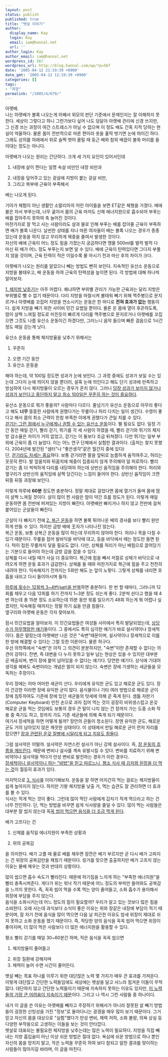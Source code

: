 ```yaml
---
layout: post
status: publish
published: true
title: "뱃살 이야기"
author:
  display_name: Kay
  login: Kay
  email: iam@hannal.net
  url: ''
author_login: Kay
author_email: iam@hannal.net
wordpress_id: 567
wordpress_url: http://blog.hannal.com/wp/?p=567
date: '2005-04-12 21:19:39 +0900'
date_gmt: '2005-04-12 12:19:39 +0900'
categories: []
tags:
- "희망"
permalink: "/2005/4/679/"
---
```

<p>아랫배.<br />
나는 아랫배가 볼록 나오는게 어째서 외모의 판단 기준에서 문제인지는 잘 이해하지 못한다. 세상이 그렇다고 하니 그런가보다 싶어 나도 덩달아 아랫배 관리에 신경 쓰지만, 그 신경 쓰는 과정이 여간 스트레스가 아닐 수 없으며 이 정도 배도 간혹 지적 당하는 현실이 억울하다. 물론 몸이 전반적으로 마른 편이라 옷을 홀딱 벗기면 눈에 띄이긴 하다. 그래도 상의를 아래에서 위로 슬쩍 벗어 올릴 때 둥근 배와 참외 배꼽이 불쑥 머리를 들이대는 정도는 아니다.</p>
<p>아랫배가 나오는 원리는 간단하다. 크게 세 가지 요인이 있어서인데
<ol>
<li /> 내장에 살이 찐다는 일명 속살 비만인 내장 비만과</p>
<li /> 내장을 덮어주고 있는 겉살에 지방이 붙는 겉살 비만,
<li /> 그리고 복부에 근육이 부족해서</ol>
<p>배는 나오게 된다.</p>
<p>기아가 체험이 아닌 생활인 소말리아의 어린 아이들을 보면 ET같은 체형을 가졌다. 배에 물은 차서 부푸는데, 너무 굶어서 몸의 근육 마저도 신체 에너지원으로 흡수되어 부푸는 배를 잡아주지 못하여 축 늘어진 것이다.<br />
마찬가지로 잘 먹고 사는 사람이라도 살과 물로 인해 부푸는 배를 잡아줄 근육이 부족하면 배가 볼록 나온다. 날씬한 상태를 지나 마른 여자들이 배는 볼록 나오는 경우가 종종 있는데 운동을 하지 않고 무리하게 체중을 줄여서 발생한 것이다.<br />
자신의 배에 근육이 어느 정도 힘을 가졌는지 궁금하다면 맹물 500ml를 벌컥 벌컥 다 마신 뒤 배가 어느 정도 부푸는지 보면 알 수 있다. 배에 근육이 탄력있다면 그다지 부풀지 않을 것이며, 근육 탄력이 적은 이일수록 물 마시기 전과 마신 후의 차이가 크다.</p>
<p>아랫배가 나오는 원리를 알았으니 빼는 방법도 뻔히 보인다. 지속적인 유산소 운동으로 지방을 불태우고, 배 운동을 하여 근육의 탄력성을 높이면 된다. 각 방법에 대해 하나씩 알아보자.</p>
<p><u>1. 체지방 낮추기</u>는 아주 어렵다. 왜냐하면 부위별 관리가 가능한 근육과는 달리 지방은 부위별로 뺄 수 없기 때문이다. 다리 지방을 마찰시켜 불태워 빼기 위해 맥주병으로 문지르거나 아랫배를 꼬집어 지방을 연소시키는 운동은 한 마디로 <b>전혀 효과가 없는</b> 행동이다. 쉽게 지방을 빼기 위한 사이비 민간 요법일 뿐이다. 물론 온 몸에 열이 후끈하도록, 땀이 살짝 느껴질 정도로 미친듯이 빠르게 다리를 맥주병으로 문지르거나 아랫배를 꼬집으면 그것도 나름 유산소 운동이긴 하겠다만, 그러느니 음악 들으며 빠른 걸음으로 1시간 정도 매일 걷는게 낫다.</p>
<p>유산소 운동을 통해 체지방율을 낮추기 위해서는
<ol>
<li />꾸준히</p>
<li />오랜 기간 동안
<li />유산소 운동을</ol>
<p>해야 하는데, 약 100일 정도면 성과가 눈에 보인다. 그 과정 중에도 성과가 보일 수는 있는데 그다지 눈에 띄이지 않을 뿐더러, 설혹 눈에 띄인다고 해도 단기 성과에 만족하고 방심하여 다시 체지방율이 오르는 경우가 흔치 않다. 그러니 <u>당장 성과가 보이지 않거나 성과가 보인다고 중단하지 말고 최소 100일은 꾸준히 하는 것이 중요하다</u>.</p>
<p>유산소 운동으로 뭐가 좋을까? 사람마다 다르다. 줄넘기가 유산소 운동으로 아무리 좋다고 해도 <b>너무</b> 뚱뚱한 사람에게 권했다가는 무릎이나 허리 다치는 일이 생긴다. 수영이 좋다고 해서 몸의 최소 근력이 한참 부족한 이에게 권했다가 큰일 치를 수 있다.<br />
<u>걷기는 그런 점에서 누구에게나 권할 수 있는 유산소 운동</u>이다. 뛸 필요도 없다. 일정 기간 동안 매일 걷기, 빨리 걷기, 뛰기를 각 세 사람이 하였을 때, 빨리 걷기와 뛰기의 체지방 감소율은 차이가 거의 없었고, 걷기는 이 둘보다 조금 뒤쳐졌다. 다만 뛰기는 일부 부위에 근육이 좀 더 늘었다. 이는 어느 연구 단체에서 실험한 결과이다. (출처는 찾지 못했다. 2004년에 발간된 "샘터"나 "좋은생각"같은 월간지 중에 있다)<br />
단, <u>걷기라도 자세는 중요</u>하다. 보통 걷기라면 팔을 앞뒤로 늠름하게 움직여주고, 허리는 꼿꼿히 편다. 발 앞꿈치와 뒤꿈치에 체중이 집중되지 않게 주의해야 덜 피로하다. 빨리 걷기는 좀 더 씩씩하게 다리를 내딛여야 하는데 상반신 움직임을 주의해야 한다. 허리와 옆구리가 상반신의 움직임에 살짝 당긴다는 느낌이 들어야 한다. 상반신 움직임이 크면 뒤뚱 뒤뚱 과장돼 보인다.</p>
<p>이렇게 하루에 <b>60분</b> 정도면 충분하다. 정말 제대로 걸었다면 몸에 열기가 돌며 몸에 땀이 살짝 느껴질 것이다. 살이 많이 찐 사람은 땀이 약간 흐를 정도가 된다. 이렇게 매일 운동하면 몸 전반에 퍼져있는 지방이 빠진다. 아랫배만 빠지거나 하지 않고 전반에 걸쳐 붙어있는 군살들이 빠진다.</p>
<p>군살이 다 빠지기 전에 <u>2. 복근 운동</u>을 하면 불룩 튀어나온 배의 경사를 보다 빨리 완만하게 만들 수 있다. 하지만 금방 배에 王자가 나타나진 않는다.<br />
복근 운동, 보통 상복근 운동을 많이 하는데 무리하지 않아야 한다. 허리나 목을 다칠 수 있기 때문이다. 무릎을 접어 발바닥을 바닥에 대고, 등을 바닥에서 떼는 정도만 들면 된다. 턱이 접힌 무릎까지 닿을 필요도 없다. 다만, 상체를 허리가 아닌 배힘으로 끌어당기는 기분으로 들어야 하는데 금방 감을 잡을 수 있다.<br />
상체를 다시 내릴 때가 사실 더 중요하다. 복근에 힘을 빼서 저절로 상체가 바닥으로 내려오게 하면 운동 효과가 급감한다. 상체를 들 때와 마찬가지로 복근에 힘을 주고 천천히 내려야 한다. 익숙해지기 전까지는 5회만 해도 눈 앞이 노랗다. 그렇게 상체를 내리면 호흡을 내쉬고 다시 들이마시며 들자.</p>
<p><u>하루에 횟수는 12회씩 3~4번(set)을 반복</u>하면 충분하다. 한 번 할 때마다, 그러니까 12회를 채우고 다음 12회를 하기 전까지 1~3분 정도 쉬는게 좋다. 2분씩 쉰다고 했을 때 4번 하는데 총 15분 정도 소요하는데 15분 동안 윗몸 일으키기 48회 하는게 뭐 어렵나 싶겠지만, 익숙해질 때까지는 정말 하기 싫을 만큼 힘들다.<br />
옆구리와 아랫배 운동은 각자 찾아보자.</p>
<p>잠시 민간요법을 알아보자. 이 민간요법들은 여성들 사이에서 특히 발달되었는데, <u>상당 수가 허무맹랑한 얘기</u>들이다. 그 중에서도 특히 심각한 얘기가 바로 설사약이나 장세척이다. 몸은 말랐는데 아랫배만 나온 것은 "숙변"때문이며, 설사약이나 장세척으로 이를 한 방에 해결할 수 있다는 그럴 듯한 이론이다. 물론 허구다.<br />
우선 의학쪽에서 "숙변"은 아직 그 의견이 분분하지만, "숙변"이란 존재할 수 없다는 의견이 강하다. 잔변, 즉 대변을 다 누지 못하고 일부 남는 현상은 있을 수 있지만 대부분 곧 배출되며, 변이 장에 붙어 남아있을 수 없다는 얘기다. 당연한 얘기다. 상식에 기대어 생각을 해봐도 숙변이라는 개념은 말이 되지 않는다. 숙변은 장에 기생하는 세균들을 모독하는 주장이다.</p>
<p>우리 장에는 어마 어마한 세균이 산다. 우리에게 유익한 균도 있고 해로운 균도 있다. 장이 건강한 이라면 장에 유익한 균이 많다. 음식물이나 기타 여러 방법으로 해로운 균이 장에 침투하여도 기존에 장에 있던 세균들의 텃세에 의해 곧 죽게 된다. 셈틀 자판기(Computer Keyboard) 만진 손으로 과자 집어 먹는 것이 굉장히 비위생스럽고 온갖 해로운 균을 먹는 것임에도 보통의 경우 큰 탈이 나지 않는 건 장까지 가는 도중 소화 작용 중 죽기도 하고, 장까지 가도 기존 세균들에 의해 죽게 되기 때문이다.<br />
여기서 장세척을 하면 어떻게 될까? 장안의 균들이 청소된다. 장엔 유익한 균도, 해로운 균도 거의 남아있지 않은 깨끗한 상태이다. 이 상태에서 만일 해로운 균이 먼저 자리를 잡으면? <u>장과 관련된 온갖 질병에 시달리게 되고 치유도 힘들다</u>.</p>
<p>그럼 설사약은 어떨까. 설사약은 자연스런 설사가 아닌 강제 설사이다. 즉, <u>장 운동의 흐름을 깨뜨린다</u>. 때문에 변비나 설사를 계속 유발시킬 수 있다. 변비를 치료하기 위해 변비약이나 설사약을 먹다가 만성 변비로 발전하는 경우가 이런 경우다.<br />
<u>장세척이니 설사약이니 하는 "비법"을 믿고 따르느니, 평소 식사 때 김치와 된장을 더 먹는 것</u>이 월등히 효과가 있다.</p>
<p>마지막으로 <u>3. 식사</u>를 이야기해보자. 운동을 잘 하면 어지간히 먹는 걸로는 체지방율이 쉽게 높아지지 않는다. 하지만 기왕 체지방율 낮출 거, 먹는 습관도 잘 관리하면 더 효과를 볼 수 있다.<br />
식사는 적게 먹는 것이 좋다. 그런데 많이 먹던 사람에게 갑자기 적게 먹으라고 하는 건 너무 잔인하다. 단, 먹는 방법을 바꾸면 쉽게 식사량을 줄일 수 있다. 많이 먹는 사람들은 대부분 잘 씹지 않는데 꼭<u>꼭 씹어 먹으면 음식을 더 조금 먹게 된다</u>.</p>
<p>배가 고프다는 건
<ol>
<li />신체를 움직일 에너지원이 부족한 상황과</p>
<li />위의 공복감</ol>
<p>을 의미한다. 배가 고플 때 물로 배를 채우면 잠깐은 배가 부르지만 곧 다시 배가 고파지는 건 위장의 공복감만을 채웠기 때문이다. 링거를 맞으면 출출하지만 배가 고프지 않는 이유는 물배 채우는 것과 반대의 상황이다.</p>
<p>많이 씹으면 흡수 속도가 빨라진다. 때문에 허기짐을 느끼게 하는 "부족한 에너지원"을 빨리 충족시켜준다. 게다가 위는 워낙 작기 때문에 어느 정도의 부피만 들어와도 공복감을 느끼지 못한다. 즉, 꼭꼭 씹어 먹을 수록 먹는 양이 줄어들고, 소화 흡수가 용이해서 위장에 부담을 주지 않는다.<br />
음식을 소화시키는데 어느 정도의 힘이 필요할까? 우리가 알고 있는 것보다 많은 힘을 소비한다. 오래 사는데 과식보다 소식이 좋은 이유는 위와 장같은 내장에 부담이 적기 때문이며, 잠 자기 전에 음식을 많이 먹으면 다음 날 피곤한 이유도 밤새 위장이 제대로 쉬지 못하고 소화 운동을 했기 때문이다. 즉, 적당한 양의 음식을 꼭꼭 씹어 먹으면 위장이 좋아지며, 더 많이 먹은 사람보다 더 많은 에너지원을 활용할 수 있다.</p>
<p>평소 빨리 걷기를 매일 30~60분간 하며, 적은 음식을 꼭꼭 씹으면
<ol>
<li />체지방율이 줄어들고</p>
<li />위장 질환에 강해지며
<li />체력이 늘어 수면 시간이 줄어든다.</ol>
<p> 뱃살 빼는 목표 하나를 이루기 위한 대단찮은 노력 몇 가지가 매우 큰 효과를 가져온다. 이렇게 대단찮고 간단한 노력들임에도 세상에는 뱃살을 달고 사느라 힘겨운 이들이 무척 많다. 대단하지 않고 간단한 노력들이기 때문에 지속하지 못하는 이유도 있지만, <u>이 노력들의 가장 큰 어려움이 지속이기 때문</u>이다. 그리고 나 역시 그런 사람들 중 하나이다.</p>
<p>내가 이 글을 쓴 이유는 아랫배를 빼자고 주장하기 위해서가 아니라 잘못된 살 빼기 방법들이 굉장한 신빙성을 가진 "정보"로 돌아다니는 광경을 매우 많이 보기 때문이다. 그거 믿고 자신의 몸을 대상으로 "실험"했다가 만성 변비, 체력 저하, 소화 불량, 의욕 상실 등 다양한 부작용으로 고생하는 이들을 보는 것이 안타깝다.<br />
뱃살로 대표되는 불필요한 체지방을 낮추는데는 많은 노력이 필요하다. 지방을 직접 빼내는 지방 흡입술이 아닌 이상 쉬운 방법은 절대 없다. 욕심에 쉬운 방법으로 하나 뿐인 자신의 몸을 망치지 말고, 작은 노력을 꾸준히 하여 보다 참되고 알찬 결과를 맞이하는 사람들이 많아지길 바라며, 이 글을 마친다.</p>
